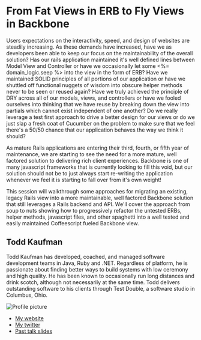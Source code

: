 # From Fat Views in ERB to Fly Views in Backbone

Users expectations on the interactivity, speed, and design of websites are steadily increasing. As these demands have increased,
have we as developers been able to keep our focus on the maintainability of the overall solution? Has our rails application
maintained it's well defined lines between Model View and Controller or have we occasionally let some <%= domain_logic.seep %> into the
view in the form of ERB? Have we maintained SOLID principles of all portions of our application or have we shuttled off functional nuggets
of wisdom into obscure helper methods never to be seen or reused again? Have we truly achieved the principle of DRY across all of our models,
views, and controllers or have we fooled ourselves into thinking that we have reuse by breaking down the view into partials which
cannot exist independent of one another? Do we really leverage a test first approach to drive a better design for our views or
do we just slap a fresh coat of Cucumber on the problem to make sure that we feel there's a 50/50 chance that our application
behaves the way we think it should?

As mature Rails applications are entering their third, fourth, or fifth year of maintenance, we are starting to see the need for a
more mature, well factored solution to delivering rich client experiences. Backbone is one of many javascript frameworks that is
currently looking to fill this void, but our solution should not be to just always start re-writing the application whenever we
feel it is starting to fall over from it's own weight!

This session will walkthrough some approaches for migrating an existing, legacy Rails view into a more maintainable, well factored
Backbone solution that still leverages a Rails backend and API. We'll cover the approach from soup to nuts showing how to
progressively refactor the untested ERBs, helper methods, javascript files, and other spaghetti into a well tested and easily maintained
Coffeescript fueled Backbone view.

## Todd Kaufman

Todd Kaufman has developed, coached, and managed software development teams in Java, Ruby and .NET. Regardless of platform, he is
passionate about finding better ways to build systems with low ceremony and high quality. He has been known to occasionally run long
distances and drink scotch, although not necessarily at the same time. Todd delivers outstanding software to his clients through
Test Double, a software studio in Columbus, Ohio.


![Profile picture](https://github.com/tkaufman/rubyconfau-2013-cfp/blob/master/todd_kaufman-erb_to_backbone/profile_picture.jpg)

- [My website](http://testdouble.com)
- [My twitter](https://twitter.com/toddkaufman)
- [Past talk slides](https://speakerdeck.com/toddkaufman)
